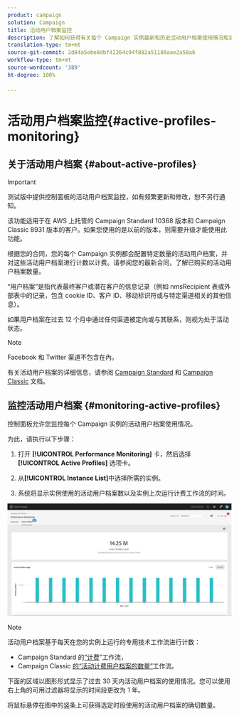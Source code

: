 ```yaml
---
product: campaign
solution: Campaign
title: 活动用户档案监控
description: 了解如何获得有关每个 Campaign 实例最新和历史活动用户档案使用情况和演变的实时信息。
translation-type: tm+mt
source-git-commit: 2d84a5ebe8dbf42264c94f882a51180aae2a58a6
workflow-type: tm+mt
source-wordcount: '389'
ht-degree: 100%

---
```



# 活动用户档案监控{#active-profiles-monitoring}

## 关于活动用户档案 {#about-active-profiles}

>[!IMPORTANT]
>
>测试版中提供控制面板的活动用户档案监控，如有频繁更新和修改，恕不另行通知。
>
>该功能适用于在 AWS 上托管的 Campaign Standard 10368 版本和 Campaign Classic 8931 版本的客户。如果您使用的是以前的版本，则需要升级才能使用此功能。

根据您的合同，您的每个 Campaign 实例都会配置特定数量的活动用户档案，并对这些活动用户档案进行计数以计费。请参阅您的最新合同，了解已购买的活动用户档案数量。

“用户档案”是指代表最终客户或潜在客户的信息记录（例如 nmsRecipient 表或外部表中的记录，包含 cookie ID、客户 ID、移动标识符或与特定渠道相关的其他信息）。

如果用户档案在过去 12 个月中通过任何渠道被定向或与其联系，则视为处于活动状态。

>[!NOTE]
>
>Facebook 和 Twitter 渠道不包含在內。

有关活动用户档案的详细信息，请参阅 [Campaign Standard](https://docs.adobe.com/content/help/zh-Hans/campaign-standard/using/profiles-and-audiences/managing-profiles/active-profiles.html) 和 [Campaign Classic](https://docs.adobe.com/content/help/zh-Hans/campaign-classic/using/getting-started/profile-management/about-profiles.html#active-profiles) 文档。

## 监控活动用户档案 {#monitoring-active-profiles}

控制面板允许您监控每个 Campaign 实例的活动用户档案使用情况。

为此，请执行以下步骤：

1. 打开 **[!UICONTROL Performance Monitoring]** 卡，然后选择 **[!UICONTROL Active Profiles]** 选项卡。

1. 从&#x200B;**[!UICONTROL Instance List]**&#x200B;中选择所需的实例。

1. 系统将显示实例使用的活动用户档案数以及实例上次运行计费工作流的时间。

![](assets/active-profiles-graph.png)

>[!NOTE]
>
>活动用户档案基于每天在您的实例上运行的专用技术工作流进行计数：
>
>* Campaign Standard 的[“计费](https://docs.adobe.com/help/zh-Hans/campaign-standard/using/administrating/application-settings/technical-workflows.html)”工作流，
>* Campaign Classic [的“活动计费用户档案的数量”](https://docs.adobe.com/content/help/zh-Hans/campaign-classic/using/automating-with-workflows/technical-workflows/deliveries.html)工作流。


下面的区域以图形形式显示了过去 30 天内活动用户档案的使用情况。您可以使用右上角的可用过滤器将显示的时间段更改为 1 年。

将鼠标悬停在图中的竖条上可获得选定时段使用的活动用户档案的确切数量。
